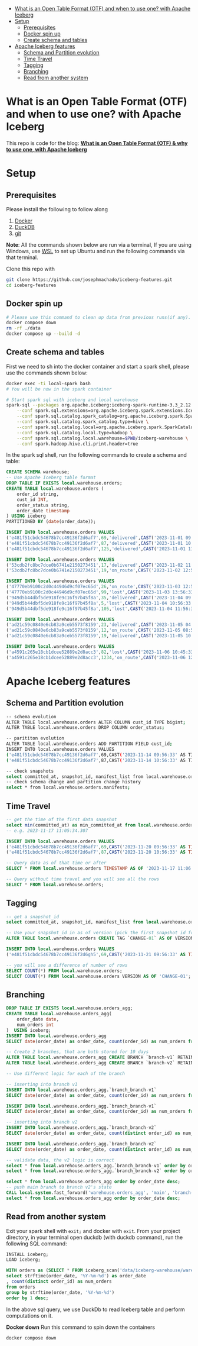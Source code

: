 - [What is an Open Table Format (OTF) and when to use one? with Apache Iceberg](#what-is-an-open-table-format--otf--and-when-to-use-one--with-apache-iceberg)
- [Setup](#setup)
  * [Prerequisites](#prerequisites)
  * [Docker spin up](#docker-spin-up)
  * [Create schema and tables](#create-schema-and-tables)
- [Apache Iceberg features](#apache-iceberg-features)
  * [Schema and Partition evolution](#schema-and-partition-evolution)
  * [Time Travel](#time-travel)
  * [Tagging](#tagging)
  * [Branching](#branching)
  * [Read from another system](#read-from-another-system)

# What is an Open Table Format (OTF) and when to use one? with Apache Iceberg

This repo is code for the blog: **[What is an Open Table Format (OTF) & why to use one, with Apache Iceberg](https://www.startdataengineering.com/post/what_why_table_format/)**

# Setup

## Prerequisites

Please install the following to follow along

1. [Docker](https://docs.docker.com/engine/install/)
2. [DuckDB](https://duckdb.org/docs/installation/)
3. [git](https://git-scm.com/downloads)

**Note**: All the commands shown below are run via a terminal, If you are using Windows, use [WSL](https://ubuntu.com/tutorials/install-ubuntu-on-wsl2-on-windows-10#1-overview) to set up Ubuntu and run the following commands via that terminal.

Clone this repo with 
```bash
git clone https://github.com/josephmachado/iceberg-features.git
cd iceberg-features
```

## Docker spin up

```bash
# Please use this command to clean up data from previous runs(if any).
docker compose down
rm -rf ./data
docker compose up --build -d
```

## Create schema and tables

First we need to sh into the docker container and start a spark shell, please use the commands shown below:

```bash
docker exec -ti local-spark bash
# You will be now in the spark container

# Start spark sql with iceberg and local warehouse
spark-sql --packages org.apache.iceberg:iceberg-spark-runtime-3.3_2.12:1.4.2\
    --conf spark.sql.extensions=org.apache.iceberg.spark.extensions.IcebergSparkSessionExtensions \
    --conf spark.sql.catalog.spark_catalog=org.apache.iceberg.spark.SparkSessionCatalog \
    --conf spark.sql.catalog.spark_catalog.type=hive \
    --conf spark.sql.catalog.local=org.apache.iceberg.spark.SparkCatalog \
    --conf spark.sql.catalog.local.type=hadoop \
    --conf spark.sql.catalog.local.warehouse=$PWD/iceberg-warehouse \
    --conf spark.hadoop.hive.cli.print.header=true
```

In the spark sql shell, run the following commands to create a schema and table:

```sql
CREATE SCHEMA warehouse;
-- Use Apache Iceberg table format
DROP TABLE IF EXISTS local.warehouse.orders;
CREATE TABLE local.warehouse.orders (
    order_id string,
    cust_id INT,
    order_status string,
    order_date timestamp
) USING iceberg
PARTITIONED BY (date(order_date));

INSERT INTO local.warehouse.orders VALUES
('e481f51cbdc54678b7cc49136f2d6af7',69,'delivered',CAST('2023-11-01 09:56:33' AS TIMESTAMP)),
('e481f51cbdc54678b7cc49136f2d6af7',87,'delivered',CAST('2023-11-01 10:56:33' AS TIMESTAMP)),
('e481f51cbdc54678b7cc49136f2d6af7',125,'delivered',CAST('2023-11-01 11:56:33' AS TIMESTAMP));

INSERT INTO local.warehouse.orders VALUES
('53cdb2fc8bc7dce0b6741e2150273451',17,'delivered',CAST('2023-11-02 11:56:33' AS TIMESTAMP)),
('53cdb2fc8bc7dce0b6741e2150273451',19,'on_route',CAST('2023-11-02 12:56:33' AS TIMESTAMP));

INSERT INTO local.warehouse.orders VALUES
('47770eb9100c2d0c44946d9cf07ec65d',26,'on_route',CAST('2023-11-03 12:56:33' AS TIMESTAMP)),
('47770eb9100c2d0c44946d9cf07ec65d',99,'lost',CAST('2023-11-03 13:56:33' AS TIMESTAMP)),
('949d5b44dbf5de918fe9c16f97b45f8a',35,'delivered',CAST('2023-11-04 09:56:33' AS TIMESTAMP)),
('949d5b44dbf5de918fe9c16f97b45f8a',5,'lost',CAST('2023-11-04 10:56:33' AS TIMESTAMP)),
('949d5b44dbf5de918fe9c16f97b45f8a',105,'lost',CAST('2023-11-04 11:56:33' AS TIMESTAMP));

INSERT INTO local.warehouse.orders VALUES
('ad21c59c0840e6cb83a9ceb5573f8159',23,'delivered',CAST('2023-11-05 04:56:33' AS TIMESTAMP)),
('ad21c59c0840e6cb83a9ceb5573f8159',12,'on_route',CAST('2023-11-05 08:56:33' AS TIMESTAMP)),
('ad21c59c0840e6cb83a9ceb5573f8159',19,'delivered',CAST('2023-11-05 10:56:33' AS TIMESTAMP));

INSERT INTO local.warehouse.orders VALUES
('a4591c265e18cb1dcee52889e2d8acc3',82,'lost',CAST('2023-11-06 10:45:33' AS TIMESTAMP)),
('a4591c265e18cb1dcee52889e2d8acc3',1234,'on_route',CAST('2023-11-06 12:45:33' AS TIMESTAMP));
```

# Apache Iceberg features

## Schema and Partition evolution

```bash
-- schema evolution
ALTER TABLE local.warehouse.orders ALTER COLUMN cust_id TYPE bigint;
ALTER TABLE local.warehouse.orders DROP COLUMN order_status;

-- parititon evolution
ALTER TABLE local.warehouse.orders ADD PARTITION FIELD cust_id;
INSERT INTO local.warehouse.orders VALUES 
('e481f51cbdc54678b7cc49136f2d6af7',69,CAST('2023-11-14 09:56:33' AS TIMESTAMP)),
('e481f51cbdc54678b7cc49136f2d6af7',87,CAST('2023-11-14 10:56:33' AS TIMESTAMP));

-- check snapshots
select committed_at, snapshot_id, manifest_list from local.warehouse.orders.snapshots;
-- check schema change and partition change history
select * from local.warehouse.orders.manifests;
```

## Time Travel

```sql
-- get the time of the first data snapshot
select min(committed_at) as min_committed_at from local.warehouse.orders.snapshots;
-- e.g. 2023-11-17 11:05:34.307

INSERT INTO local.warehouse.orders VALUES 
('e481f51cbdc54678b7cc49136f2d6af7',69,CAST('2023-11-20 09:56:33' AS TIMESTAMP)),
('e481f51cbdc54678b7cc49136f2d6af7',87,CAST('2023-11-20 10:56:33' AS TIMESTAMP));

-- Query data as of that time or after
SELECT * FROM local.warehouse.orders TIMESTAMP AS OF '2023-11-17 11:06:00.00';

-- Query without time travel and you will see all the rows
SELECT * FROM local.warehouse.orders;
```

## Tagging 

```sql
-- get a snapshot_id
select committed_at, snapshot_id, manifest_list from local.warehouse.orders.snapshots order by committed_at;

-- Use your snapshot_id in as of version (pick the first snapshot_id from above)
ALTER TABLE local.warehouse.orders CREATE TAG `CHANGE-01` AS OF VERSION 3277809923527865161 RETAIN 10 DAYS;

INSERT INTO local.warehouse.orders VALUES 
('e481f51cbdc54678b7cc49136f2d6gh5',69,CAST('2023-11-21 09:56:33' AS TIMESTAMP));

-- you will see a difference of number of rows
SELECT COUNT(*) FROM local.warehouse.orders;
SELECT COUNT(*) FROM local.warehouse.orders VERSION AS OF 'CHANGE-01';
```
## Branching

```sql
DROP TABLE IF EXISTS local.warehouse.orders_agg;
CREATE TABLE local.warehouse.orders_agg(
    order_date date,
    num_orders int
)  USING iceberg;
INSERT INTO local.warehouse.orders_agg
SELECT date(order_date) as order_date, count(order_id) as num_orders from local.warehouse.orders WHERE date(order_date) = '2023-11-02' GROUP BY 1;

-- Create 2 branches, that are both stored for 10 days
ALTER TABLE local.warehouse.orders_agg CREATE BRANCH `branch-v1` RETAIN 10 DAYS;
ALTER TABLE local.warehouse.orders_agg CREATE BRANCH `branch-v2` RETAIN 10 DAYS;

-- Use different logic for each of the branch

-- inserting into branch v1
INSERT INTO local.warehouse.orders_agg.`branch_branch-v1`
SELECT date(order_date) as order_date, count(order_id) as num_orders from local.warehouse.orders WHERE date(order_date) = '2023-11-03' GROUP BY 1;

INSERT INTO local.warehouse.orders_agg.`branch_branch-v1`
SELECT date(order_date) as order_date, count(order_id) as num_orders from local.warehouse.orders WHERE date(order_date) = '2023-11-04' GROUP BY 1;

-- inserting into branch v2
INSERT INTO local.warehouse.orders_agg.`branch_branch-v2`
SELECT date(order_date) as order_date, count(distinct order_id) as num_orders from local.warehouse.orders WHERE date(order_date) = '2023-11-03' GROUP BY 1;

INSERT INTO local.warehouse.orders_agg.`branch_branch-v2`
SELECT date(order_date) as order_date, count(distinct order_id) as num_orders from local.warehouse.orders WHERE date(order_date) = '2023-11-04' GROUP BY 1;

-- validate data, the v2 logic is correct
select * from local.warehouse.orders_agg.`branch_branch-v1` order by order_date;
select * from local.warehouse.orders_agg.`branch_branch-v2` order by order_date;

select * from local.warehouse.orders_agg order by order_date desc; 
-- push main branch to branch v2's state
CALL local.system.fast_forward('warehouse.orders_agg', 'main', 'branch-v2');
select * from local.warehouse.orders_agg order by order_date desc;
```

## Read from another system

Exit your spark shell with `exit;` and docker with `exit`. From your project directory, in your terminal open duckdb (with duckdb command), run the following SQL command:

```sql
INSTALL iceberg;
LOAD iceberg;

WITH orders as (SELECT * FROM iceberg_scan('data/iceberg-warehouse/warehouse/orders', ALLOW_MOVED_PATHS=true))
select strftime(order_date, '%Y-%m-%d') as order_date
, count(distinct order_id) as num_orders
from orders 
group by strftime(order_date, '%Y-%m-%d') 
order by 1 desc;
```

In the above sql query, we use DuckDb to read Iceberg table and perform computations on it.

**Docker down** Run this command to spin down the containers

```bash
docker compose down
```
